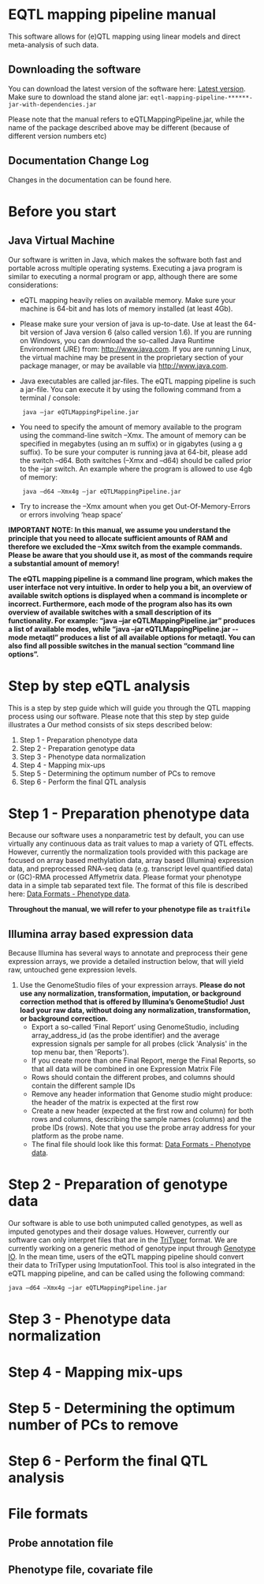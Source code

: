 EQTL mapping pipeline manual
============================

This software allows for (e)QTL mapping using linear models and direct meta-analysis of such data.

Downloading the software
------------------------
You can download the latest version of the software here: [Latest version](http://www.molgenis.org/jenkins/job/systemsgenetics/nl.systemsgenetics$eqtl-mapping-pipeline/lastBuild/).
Make sure to download the stand alone jar: `eqtl-mapping-pipeline-******-jar-with-dependencies.jar`

Please note that the manual refers to eQTLMappingPipeline.jar, while the name of the package described above may be different (because of different version numbers etc)

Documentation Change Log
----------------------------------------------
Changes in the documentation can be found here.

Before you start
================

Java Virtual Machine
--------------------
Our software is written in Java, which makes the software both fast and portable across multiple operating systems. Executing a java program is similar to executing a normal program or app, although there are some considerations:

* eQTL mapping heavily relies on available memory. Make sure your machine is 64-bit and has lots of memory installed (at least 4Gb). 

* Please make sure your version of java is up-to-date. Use at least the 64-bit version of Java version 6 (also called version 1.6). If you are running on Windows, you can download the so-called Java Runtime Environment (JRE) from: http://www.java.com. If you are running Linux, the virtual machine may be present in the proprietary section of your package manager, or may be available via http://www.java.com.

* Java executables are called jar-files. The eQTL mapping pipeline is such a jar-file. You can execute it by using the following command from a terminal / console:
```	
    java –jar eQTLMappingPipeline.jar 
```
* You need to specify the amount of memory available to the program using the command-line switch –Xmx. The amount of memory can be specified in megabytes (using an m suffix) or in gigabytes (using a g suffix). To be sure your computer is running java at 64-bit, please add the switch –d64. Both switches (–Xmx and –d64) should be called prior to the –jar switch. An example where the program is allowed to use 4gb of memory:
```	
    java –d64 –Xmx4g –jar eQTLMappingPipeline.jar 
```
* Try to increase the –Xmx amount when you get Out-Of-Memory-Errors or errors involving ‘heap space’

**IMPORTANT NOTE: In this manual, we assume you understand the principle that you need to allocate sufficient amounts of RAM and therefore we excluded the –Xmx switch from the example commands. Please be aware that you should use it, as most of the commands require a substantial amount of memory!**

**The eQTL mapping pipeline is a command line program, which makes the user interface not very intuitive. In order to help you a bit, an overview of available switch options is displayed when a command is incomplete or incorrect. Furthermore, each mode of the program also has its own overview of available switches with a small description of its functionality. For example: “java –jar eQTLMappingPipeline.jar” produces a list of available modes, while “java –jar eQTLMappingPipeline.jar  --mode metaqtl” produces a list of all available options for metaqtl. You can also find all possible switches in the manual section “command line options”.**

Step by step eQTL analysis
==========================
This is a step by step guide which will guide you through the QTL mapping process using our software. Please note that this step by step guide illustrates a  Our method consists of six steps described below:

<ol>
<li>Step 1 - Preparation phenotype data</li>
<li>Step 2 - Preparation genotype data</li>
<li>Step 3 - Phenotype data normalization</li>
<li>Step 4 - Mapping mix-ups</li>
<li>Step 5 - Determining the optimum number of PCs to remove</li>
<li>Step 6 - Perform the final QTL analysis</li>
</ol>

Step 1 - Preparation phenotype data
==========================
Because our software uses a nonparametric test by default, you can use virtually any continuous data as trait values to map a variety of QTL effects. However, currently the normalization tools provided with this package are focused on array based methylation data, array based (Illumina) expression data, and preprocessed RNA-seq data (e.g. transcript level quantified data) or (GC)-RMA processed Affymetrix data. 
Please format your phenotype data in a simple tab separated text file. The format of this file is described here: [Data Formats - Phenotype data](https://github.com/harmjanwestra/systemsgenetics/tree/master/eqtl-mapping-pipeline#phenotype-file-covariate-file).

**Throughout the manual, we will refer to your phenotype file as `traitfile`**

Illumina array based expression data
------------------------------------
Because Illumina has several ways to annotate and preprocess their gene expression arrays, we provide a detailed instruction below, that will yield raw, untouched gene expression levels.

1.	Use the GenomeStudio files of your expression arrays. **Please do not use any normalization, transformation, imputation, or background correction method that is offered by Illumina’s GenomeStudio! Just load your raw data, without doing any normalization, transformation, or background correction.** 
	-	Export a so-called ‘Final Report’ using GenomeStudio, including array_address_id (as the probe identifier) and the average expression signals per sample for all probes (click 'Analysis' in the top menu bar, then 'Reports').
	-	If you create more than one Final Report, merge the Final Reports, so that all data will be combined in one Expression Matrix File
	-	Rows should contain the different probes, and columns should contain the different sample IDs
	-	Remove any header information that Genome studio might produce: the header of the matrix is expected at the first row
	-	Create a new header (expected at the first row and column) for both rows and columns, describing the sample names (columns) and the probe IDs (rows). Note that you use the probe array address for your platform as the probe name.
    -   The final file should look like this format: [Data Formats - Phenotype data](https://github.com/harmjanwestra/systemsgenetics/tree/master/eqtl-mapping-pipeline#phenotype-file-covariate-file).


Step 2 - Preparation of genotype data
==========================
Our software is able to use both unimputed called genotypes, as well as imputed genotypes and their dosage values. However, currently our software can only interpret files that are in the [TriTyper](http://genenetwork.nl/wordpress/trityper/) format. We are currently working on a generic method of genotype input through [Genotype IO](https://github.com/harmjanwestra/systemsgenetics/tree/master/Genotype-IO). In the mean time, users of the eQTL mapping pipeline should convert their data to TriTyper using ImputationTool. This tool is also integrated in the eQTL mapping pipeline, and can be called using the following command:

````
java –d64 –Xmx4g –jar eQTLMappingPipeline.jar 
````


Step 3 - Phenotype data normalization
==========================
Step 4 - Mapping mix-ups
==========================
Step 5 - Determining the optimum number of PCs to remove
==========================
Step 6 - Perform the final QTL analysis
==========================


File formats
============

Probe annotation file
----------------------

Phenotype file, covariate file
------------------------------